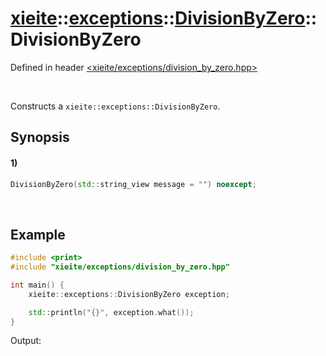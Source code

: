 # [xieite](../../../../../../xieite.md)\:\:[exceptions](../../../../../../exceptions.md)\:\:[DivisionByZero](../../../../division_by_zero.md)\:\:DivisionByZero
Defined in header [<xieite/exceptions/division_by_zero.hpp>](../../../../../../../include/xieite/exceptions/division_by_zero.hpp)

&nbsp;

Constructs a `xieite::exceptions::DivisionByZero`.

## Synopsis
#### 1)
```cpp
DivisionByZero(std::string_view message = "") noexcept;
```

&nbsp;

## Example
```cpp
#include <print>
#include "xieite/exceptions/division_by_zero.hpp"

int main() {
    xieite::exceptions::DivisionByZero exception;

    std::println("{}", exception.what());
}
```
Output:
```

```
